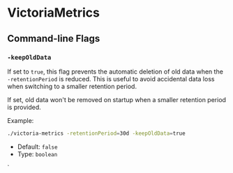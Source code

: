 # VictoriaMetrics

## Command-line Flags

### `-keepOldData`
If set to `true`, this flag prevents the automatic deletion of old data when the `-retentionPeriod` is reduced. This is useful to avoid accidental data loss when switching to a smaller retention period.

If set, old data won't be removed on startup when a smaller retention period is provided.

Example:
```bash
./victoria-metrics -retentionPeriod=30d -keepOldData=true
```

- Default: `false`
- Type: `boolean`

`
